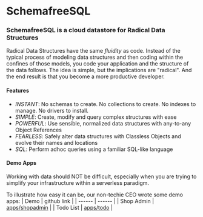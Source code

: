 # SchemafreeSQL

### SchemafreeSQL is a cloud datastore for Radical Data Structures
Radical Data Structures have the same _fluidity_ as code. Instead of the typical process of modeling data structures and then coding within the confines of those models, you code your application and the structure of the data follows. The idea is simple, but the implications are "radical". And the end result is that you become a more productive developer.

#### Features

- _INSTANT_: No schemas to create. No collections to create. No indexes to manage. No drivers to install.
- _SIMPLE_: Create, modify and query complex structures with ease
- _POWERFUL_: Use sensible, normalized data structures with any-to-any Object References
- _FEARLESS_: Safely alter data structures with Classless Objects and evolve their names and locations
- _SQL_: Perform adhoc queries using a familiar SQL-like language


#### Demo Apps
Working with data should NOT be difficult, especially when you are trying to simplify your infrastructure within a serverless paradigm.

To illustrate how easy it can be, our non-techie CEO wrote some demo apps:
| Demo | github link |
| ------ | ------ |
| Shop Admin | [apps/shopadmin](apps/shopadmin) |
| Todo List | [apps/todo](apps/todo) |
